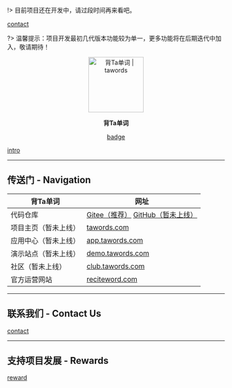 
!> 目前项目还在开发中，请过段时间再来看吧。

<!-- 项目开发进度 -->
[contact](include/development-progress.md ':include')

?> 温馨提示：项目开发最初几代版本功能较为单一，更多功能将在后期迭代中加入，敬请期待！



<p align="center">
  <!-- <a href="https://tawords.com" target="_blank"> -->
    <img alt="背Ta单词 | tawords" src="/static/images/tawords_logo_2000x2000_1.png" height="128">
  <!-- </a> -->
</p>

<p align="center">
  <b>背Ta单词</b>
</p>

<div style="text-align: center;">

<!-- badge -->
[badge](include/badge.md ':include')

</div>

<!-- ## 背Ta单词 - tawords --> <!-- {docsify-ignore} -->

<!-- 背Ta单词 简介 -->
[intro](include/intro.md ':include')

------------

## 传送门 - Navigation <!-- {docsify-ignore} -->

| 背Ta单词 | 网址 |
|------|------|
| 代码仓库 |  <a href="https://gitee.com/only4/tawords/" target="_blank">Gitee（推荐）</a>  <a href="https://github.com/only4/tawords/" target="_blank">GitHub（暂未上线）</a> |
| 项目主页（暂未上线） | <a href="https://tawords.com/" target="_blank">tawords.com</a> |
| 应用中心（暂未上线） | <a href="https://app.tawords.com/" target="_blank">app.tawords.com</a> |
| 演示站点（暂未上线） | <a href="https://demo.tawords.com/" target="_blank">demo.tawords.com</a> |
| 社区（暂未上线） | <a href="https://club.tawords.com/" target="_blank">club.tawords.com</a> |
| 官方运营网站 | <a href="https://reciteword.com/" target="_blank">reciteword.com</a> |

------------

## 联系我们 - Contact Us <!-- {docsify-ignore} -->

<!-- 联系我们 -->
[contact](include/contact.md ':include')

------------

## 支持项目发展 - Rewards <!-- {docsify-ignore} -->

<!-- 支持项目发展 -->
[reward](include/reward.md ':include')
